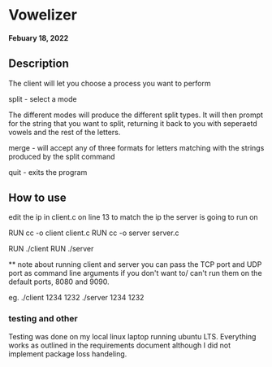 # Vowelizer
#### Febuary 18, 2022

## Description
The client will let you choose a process you want to perform

split - select a mode

The different modes will produce the different split types. 
It will then prompt for the string that you want to split, returning it back to 
you with seperaetd vowels and the rest of the letters.

merge - will accept any of three formats for letters
matching with the strings produced by the split command

quit - exits the program

## How to use 

edit the ip in client.c on line 13 to match the ip the server is going to run on

RUN cc -o client client.c
RUN cc -o server server.c

RUN ./client 
RUN ./server

** note about running client and server
you can pass the TCP port and UDP port 
as command line arguments if you 
don't want to/ can't run them on the
default ports, 8080 and 9090.

eg. 
./client 1234 1232
./server 1234 1232


### testing and other
Testing was done on my local linux laptop running ubuntu LTS. Everything works as 
outlined in the requirements document although I did not implement package loss handeling.
